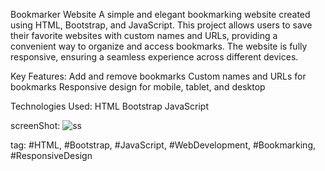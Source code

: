 Bookmarker Website
A simple and elegant bookmarking website created using HTML, Bootstrap, and JavaScript. This project allows users to save their favorite websites with custom names and URLs, providing a convenient way to organize and access bookmarks. The website is fully responsive, ensuring a seamless experience across different devices.

Key Features:
Add and remove bookmarks
Custom names and URLs for bookmarks
Responsive design for mobile, tablet, and desktop

Technologies Used:
HTML
Bootstrap
JavaScript

screenShot:
![ss](https://github.com/Patelakshesh/BookMarker/assets/140801225/446e703d-8655-4366-bee1-e17924cb85c1)

tag:
#HTML, #Bootstrap, #JavaScript, #WebDevelopment, #Bookmarking, #ResponsiveDesign
